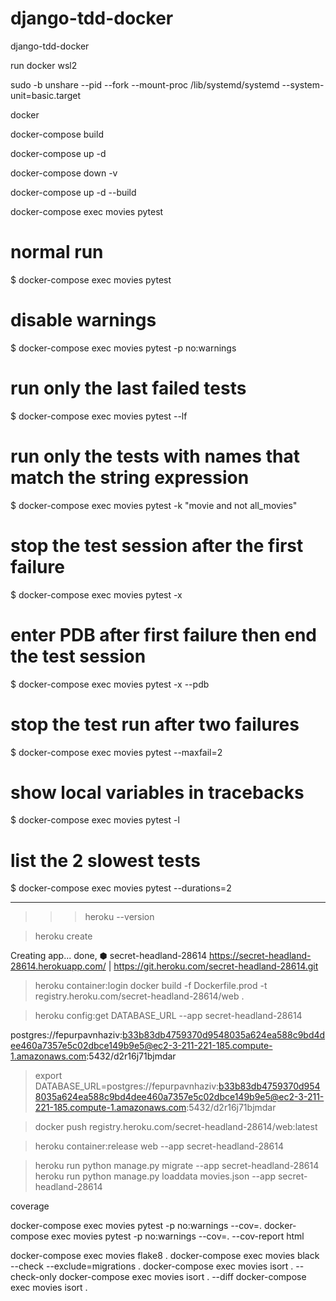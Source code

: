 # django-tdd-docker
django-tdd-docker

run docker wsl2

sudo -b unshare --pid --fork --mount-proc /lib/systemd/systemd --system-unit=basic.target

docker 

docker-compose build

docker-compose up -d

docker-compose down -v

docker-compose up -d --build

docker-compose exec movies pytest




# normal run
$ docker-compose exec movies pytest

# disable warnings
$ docker-compose exec movies pytest -p no:warnings

# run only the last failed tests
$ docker-compose exec movies pytest --lf

# run only the tests with names that match the string expression
$ docker-compose exec movies pytest -k "movie and not all_movies"

# stop the test session after the first failure
$ docker-compose exec movies pytest -x

# enter PDB after first failure then end the test session
$ docker-compose exec movies pytest -x --pdb

# stop the test run after two failures
$ docker-compose exec movies pytest --maxfail=2

# show local variables in tracebacks
$ docker-compose exec movies pytest -l

# list the 2 slowest tests
$ docker-compose exec movies pytest --durations=2

****


>>> heroku --version

>heroku create

Creating app... done, ⬢ secret-headland-28614
https://secret-headland-28614.herokuapp.com/ | https://git.heroku.com/secret-headland-28614.git

>heroku container:login
[](https://secret-headland-28614.herokuapp.com/admin/login/?next%3D%2Fadmin%2F)
>docker build -f Dockerfile.prod -t registry.heroku.com/secret-headland-28614/web .

>heroku config:get DATABASE_URL --app secret-headland-28614

postgres://fepurpavnhaziv:b33b83db4759370d9548035a624ea588c9bd4dee460a7357e5c02dbce149b9e5@ec2-3-211-221-185.compute-1.amazonaws.com:5432/d2r16j71bjmdar

> export DATABASE_URL=postgres://fepurpavnhaziv:b33b83db4759370d9548035a624ea588c9bd4dee460a7357e5c02dbce149b9e5@ec2-3-211-221-185.compute-1.amazonaws.com:5432/d2r16j71bjmdar

> docker push registry.heroku.com/secret-headland-28614/web:latest

>heroku container:release web --app secret-headland-28614

>heroku run python manage.py migrate --app secret-headland-28614
>heroku run python manage.py loaddata movies.json --app secret-headland-28614

coverage

docker-compose exec movies pytest -p no:warnings --cov=.
docker-compose exec movies pytest -p no:warnings --cov=. --cov-report html

docker-compose exec movies flake8 .
docker-compose exec movies black --check --exclude=migrations .
docker-compose exec movies isort . --check-only
docker-compose exec movies isort . --diff
docker-compose exec movies isort .

